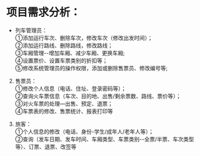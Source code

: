 ﻿# 项目需求分析：<br>
 - 列车管理员：<br>
①添加运行车次、删除车次，修改车次（修改出发时间）；<br>
②添加运行路线、删除路线，修改路线；<br>
③车厢管理--增加车厢、减少车厢、更换车厢;<br>
④设置票价、设置车票类别的折扣等；<br>
⑤修改系统管理员的操作权限，添加或删除售票员、修改编号等;<br>

2.	售票员：<br>
①修改个人信息（电话、住址、登录密码等）；<br>
  ②查询火车票信息（车次、目的地、出售/剩余票数、路线、票价等）；<br>
③对火车票的处理—出售、预定、退票；<br>
  ④车票表的修改、售票统计、报表打印等<br>
  
3.	旅客：<br>
①个人信息的修改（电话、身份-学生/成年人/老年人等）；<br>
②查询（发车日期、发车时间、车厢类型、车票类别--全票/半票、车次类型等）、订票、退票、改签等<br>
